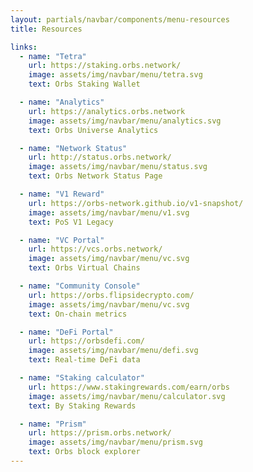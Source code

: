 ```yaml
---
layout: partials/navbar/components/menu-resources
title: Resources

links:
  - name: "Tetra"
    url: https://staking.orbs.network/
    image: assets/img/navbar/menu/tetra.svg
    text: Orbs Staking Wallet

  - name: "Analytics"
    url: https://analytics.orbs.network
    image: assets/img/navbar/menu/analytics.svg
    text: Orbs Universe Analytics

  - name: "Network Status"
    url: http://status.orbs.network/
    image: assets/img/navbar/menu/status.svg
    text: Orbs Network Status Page

  - name: "V1 Reward"
    url: https://orbs-network.github.io/v1-snapshot/
    image: assets/img/navbar/menu/v1.svg
    text: PoS V1 Legacy

  - name: "VC Portal"
    url: https://vcs.orbs.network/
    image: assets/img/navbar/menu/vc.svg
    text: Orbs Virtual Chains

  - name: "Community Console"
    url: https://orbs.flipsidecrypto.com/
    image: assets/img/navbar/menu/vc.svg
    text: On-chain metrics

  - name: "DeFi Portal"
    url: https://orbsdefi.com/
    image: assets/img/navbar/menu/defi.svg
    text: Real-time DeFi data

  - name: "Staking calculator"
    url: https://www.stakingrewards.com/earn/orbs
    image: assets/img/navbar/menu/calculator.svg
    text: By Staking Rewards

  - name: "Prism"
    url: https://prism.orbs.network/
    image: assets/img/navbar/menu/prism.svg
    text: Orbs block explorer
---
```


